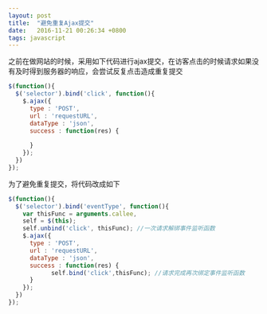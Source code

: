 ```yaml
---
layout: post
title:  "避免重复Ajax提交"
date:   2016-11-21 00:26:34 +0800
tags: javascript
---
```


之前在做网站的时候，采用如下代码进行ajax提交，在访客点击的时候请求如果没有及时得到服务器的响应，会尝试反复点击造成重复提交

```javascript
$(function(){
  $('selector').bind('click', function(){
    $.ajax({
      type : 'POST',
      url : 'requestURL',
      dataType : 'json',
      success : function(res) {
    
      }
    });
  })
});
```

为了避免重复提交，将代码改成如下  

```javascript
$(function(){
  $('selector').bind('eventType', function(){
    var thisFunc = arguments.callee, 
    self = $(this);
    self.unbind('click', thisFunc); //一次请求解绑事件监听函数
    $.ajax({
      type : 'POST',
      url : 'requestURL',
      dataType : 'json',
      success : function(res) {
            self.bind('click',thisFunc); //请求完成再次绑定事件监听函数
      }
    });
  })
});
```